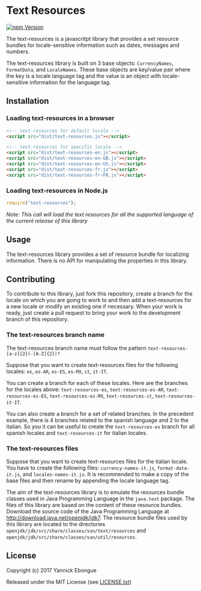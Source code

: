 # Text Resources

[![npm Version][npm-badge]][npm]

The text-resources is a javascritpt library that provides a set resource bundles for locale-sensitive information such as dates, messages and numbers.

The text-resources library is built on 3 base objects: `CurrencyNames`, `FormatData`, and `LocaleNames`. These base objects are key/value pair where the key is a locale language tag and the value is an object with locale-sensitive information for the language tag.

## Installation

### Loading text-resources in a browser

```html
<!-- text-resources for default locale -->
<script src="dist/text-resources.js"></script>

<!-- text-resources for specific locale -->
<script src="dist/text-resources-en.js"></script>
<script src="dist/text-resources-en-GB.js"></script>
<script src="dist/text-resources-en-US.js"></script>
<script src="dist/text-resources-fr.js"></script>
<script src="dist/text-resources-fr-FR.js"></script>
```

### Loading text-resources in Node.js

```javascript
require("text-resources");
```

_Note: This call will load the text resources for all the supported language of the current release of this library_

## Usage

The text-resources library provides a set of resource bundle for localizing information. There is no API for manipulating the properties in this library.

## Contributing

To contribute to this library, just fork this repository, create a branch for the locale on which you are going to work to and then add a text-resources for a new locale or modify an existing one if necessary. When your work is ready, just create a pull request to bring your work to the development branch of this repository.

### The text-resources branch name

The text-resources branch name must follow the pattern `text-resources-[a-z]{2}(-[A-Z]{2})?`

Suppose that you want to create text-resources files for the following locales: `es`, `es-AR`, `es-ES`, `es-MX`, `it`, `it-IT`.

You can create a branch for each of these locales. Here are the branches for the locales above: `text-resources-es`, `text-resources-es-AR`, `text-resources-es-ES`, `text-resources-es-MX`, `text-resources-it`, `text-resources-it-IT`.

You can also create a branch for a set of related branches. In the precedent example, there is 4 branches related to the spanish language and 2 to the italian. So you it can be useful to create the `text-resources-es` branch for all spanish locales and `text-resources-it` for italian locales.

### The text-resources files

Suppose that you want to create text-resources files for the italian locale. You have to create the following files: `currency-names-it.js`, `format-data-it.js`, and `locales-names-it.js`. It is recommended to make a copy of the base files and then rename by appending the locale language tag.

The aim of the text-resources library is to emulate the resources bundle classes used in Java Programming Language in the `java.text` package. The files of this library are based on the content of these resource bundles. Download the source code of the Java Programming Language at <http://download.java.net/openjdk/jdk7>. The resource bundle files used by this library are located to the directories `openjdk/jdk/src/share/classes/sun/text/resources` and `openjdk/jdk/src/share/classes/sun/util/resources`.

## License

Copyright (c) 2017 Yannick Ebongue

Released under the MIT License (see [LICENSE.txt](LICENSE.txt))


[npm]: https://www.npmjs.org/package/text-resources
[npm-badge]: https://img.shields.io/npm/v/text-resources.svg?style=flat-square
